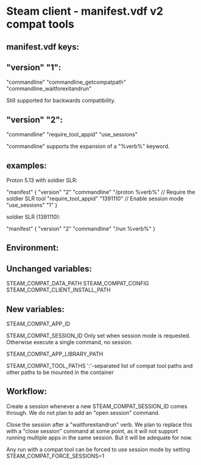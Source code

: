 Steam client - manifest.vdf v2 compat tools
===========================================

manifest.vdf keys:
------------------

  "version" "1":
  --------------

"commandline"
"commandline_getcompatpath"
"commandline_waitforexitandrun"

Still supported for backwards compatibility.

  "version" "2":
  --------------

"commandline"
"require_tool_appid"
"use_sessions"

"commandline" supports the expansion of a "%verb%" keyword.

  examples:
  ---------

Proton 5.13 with soldier SLR:

"manifest"
{
  "version" "2"
  "commandline" "/proton %verb%"
  // Require the soldier SLR tool
  "require_tool_appid" "1391110"
  // Enable session mode
  "use_sessions" "1"
}

soldier SLR (1391110):

"manifest"
{
  "version" "2"
  "commandline" "/run %verb%"
}

Environment:
------------

  Unchanged variables:
  --------------------

STEAM_COMPAT_DATA_PATH
STEAM_COMPAT_CONFIG
STEAM_COMPAT_CLIENT_INSTALL_PATH

  New variables:
  --------------

STEAM_COMPAT_APP_ID

STEAM_COMPAT_SESSION_ID
Only set when session mode is requested. Otherwise execute a single command, no session.

STEAM_COMPAT_APP_LIBRARY_PATH

STEAM_COMPAT_TOOL_PATHS
':'-separated list of compat tool paths and other paths to be mounted in the container

Workflow:
---------

Create a session whenever a new STEAM_COMPAT_SESSION_ID comes through. We do not plan to add an "open session" command.

Close the session after a "waitforexitandrun" verb. We plan to replace this with a "close session" command at some point,
as it will not support running multiple apps in the same session. But it will be adequate for now.

Any run with a compat tool can be forced to use session mode by setting STEAM_COMPAT_FORCE_SESSIONS=1
